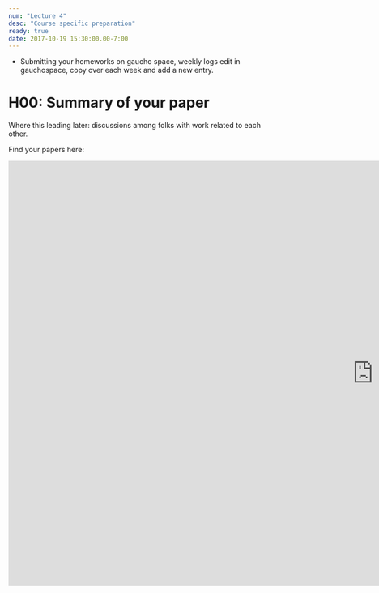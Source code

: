 ```yaml
---
num: "Lecture 4"
desc: "Course specific preparation"
ready: true
date: 2017-10-19 15:30:00.00-7:00
---
```


* Submitting your homeworks on gaucho space, weekly logs edit in gauchospace, copy over each week and add a new entry.


# H00: Summary of your paper

Where this leading later: discussions among folks with work related to each other.

Find your papers here:

<iframe src="https://docs.google.com/presentation/d/e/2PACX-1vRvxxownlGm8DxAXXi7muAGioncSSjxyNWEiXISlAfyDlTyHRqep9jswSQ6v8oXi-Na9OeUerbRakJj/embed?start=false&loop=false&delayms=60000" frameborder="0" width="1440" height="839" allowfullscreen="true" mozallowfullscreen="true" webkitallowfullscreen="true"></iframe>

